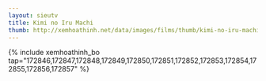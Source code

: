 ```yaml
---
layout: sieutv
title: Kimi no Iru Machi
thumb: http://xemhoathinh.net/data/images/films/thumb/kimi-no-iru-machi-kimi-no-iru-machi-2012.jpg
---
```

{% include xemhoathinh_bo tap="172846,172847,172848,172849,172850,172851,172852,172853,172854,172855,172856,172857" %} 
